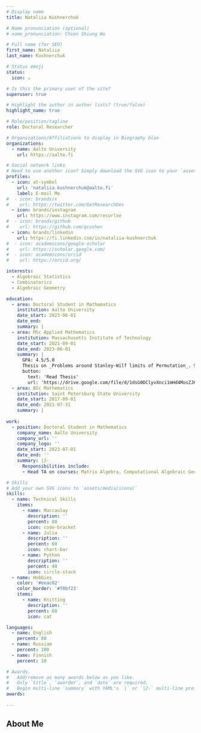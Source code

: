 ```yaml
---
# Display name
title: Nataliia Kushnerchuk

# Name pronunciation (optional)
# name_pronunciation: Chien Shiung Wu

# Full name (for SEO)
first_name: Nataliia 
last_name: Kushnerchuk

# Status emoji
status:
  icon: ☕️

# Is this the primary user of the site?
superuser: true

# Highlight the author in author lists? (true/false)
highlight_name: true

# Role/position/tagline
role: Doctoral Researcher

# Organizations/Affiliations to display in Biography blox
organizations:
  - name: Aalto University
    url: https://aalto.fi

# Social network links
# Need to use another icon? Simply download the SVG icon to your `assets/media/icons/` folder.
profiles:
  - icon: at-symbol
    url: 'nataliia.kushnerchuk@aalto.fi'
    label: E-mail Me
#  - icon: brands/x
#    url: https://twitter.com/GetResearchDev
  - icon: brands/instagram
    url: https://www.instagram.com/recurlse
#  - icon: brands/github
#    url: https://github.com/gcushen
  - icon: brands/linkedin
    url: https://fi.linkedin.com/in/nataliia-kushnerchuk
#  - icon: academicons/google-scholar
#    url: https://scholar.google.com/
#  - icon: academicons/orcid
#    url: https://orcid.org/

interests:
  - Algebraic Statistics
  - Combinatorics
  - Algebraic Geometry

education:
  - area: Doctoral Student in Mathematics
    institution: Aalto University
    date_start: 2023-06-01
    date_end:
    summary: |
  - area: MSc Applied Mathematics
    institution: Massachusetts Institute of Technology
    date_start: 2021-09-01
    date_end: 2023-06-01
    summary: |
      GPA: 4.5/5.0
      Thesis on _Problems around Stanley-Wilf limits of Permutation_. Supervised by [Prof Parinya Chalermsook](https://sites.google.com/site/parinyachalermsook/).
      button:
        text: 'Read Thesis'
        url: 'https://drive.google.com/file/d/1dsG0DClyvXnci1mHd4MosZJKTqq9HvBk/view?usp=sharing'
  - area: BSc Mathematics
    institution: Saint Petersburg State University
    date_start: 2017-09-01
    date_end: 2021-07-31
    summary: |
    
work:
  - position: Doctoral Student in Mathematics
    company_name: Aalto University
    company_url: ''
    company_logo: ''
    date_start: 2023-07-01
    date_end: ''
    summary: |2-
      Responsibilities include:
      - Head TA on courses: Matrix Algebra, Computational Algebraic Geometry

# Skills
# Add your own SVG icons to `assets/media/icons/`
skills:
  - name: Technical Skills
    items:
      - name: Maccaulay
        description: ''
        percent: 80
        icon: code-bracket
      - name: Julia
        description: ''
        percent: 60
        icon: chart-bar
      - name: Python
        description: ''
        percent: 40
        icon: circle-stack
  - name: Hobbies
    color: '#eeac02'
    color_border: '#f0bf23'
    items:
      - name: Knitting
        description: ''
        percent: 60
        icon: cat

languages:
  - name: English
    percent: 80
  - name: Russiam
    percent: 100
  - name: Finnish
    percent: 10

# Awards.
#   Add/remove as many awards below as you like.
#   Only `title`, `awarder`, and `date` are required.
#   Begin multi-line `summary` with YAML's `|` or `|2-` multi-line prefix and indent 2 spaces below.
awards:
  
---
```


## About Me


